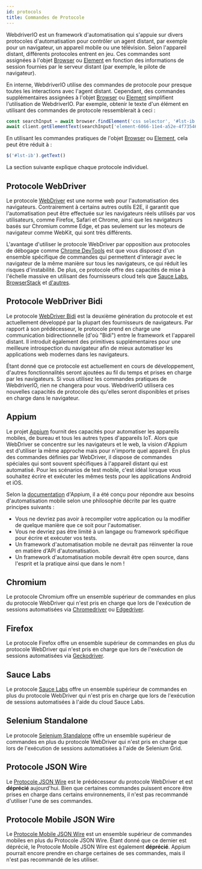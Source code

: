 ```yaml
---
id: protocols
title: Commandes de Protocole
---
```


WebdriverIO est un framework d'automatisation qui s'appuie sur divers protocoles d'automatisation pour contrôler un agent distant, par exemple pour un navigateur, un appareil mobile ou une télévision. Selon l'appareil distant, différents protocoles entrent en jeu. Ces commandes sont assignées à l'objet [Browser](/docs/api/browser) ou [Element](/docs/api/element) en fonction des informations de session fournies par le serveur distant (par exemple, le pilote de navigateur).

En interne, WebdriverIO utilise des commandes de protocole pour presque toutes les interactions avec l'agent distant. Cependant, des commandes supplémentaires assignées à l'objet [Browser](/docs/api/browser) ou [Element](/docs/api/element) simplifient l'utilisation de WebdriverIO. Par exemple, obtenir le texte d'un élément en utilisant des commandes de protocole ressemblerait à ceci :

```js
const searchInput = await browser.findElement('css selector', '#lst-ib')
await client.getElementText(searchInput['element-6066-11e4-a52e-4f735466cecf'])
```

En utilisant les commandes pratiques de l'objet [Browser](/docs/api/browser) ou [Element](/docs/api/element), cela peut être réduit à :

```js
$('#lst-ib').getText()
```

La section suivante explique chaque protocole individuel.

## Protocole WebDriver

Le protocole [WebDriver](https://w3c.github.io/webdriver/#elements) est une norme web pour l'automatisation des navigateurs. Contrairement à certains autres outils E2E, il garantit que l'automatisation peut être effectuée sur les navigateurs réels utilisés par vos utilisateurs, comme Firefox, Safari et Chrome, ainsi que les navigateurs basés sur Chromium comme Edge, et pas seulement sur les moteurs de navigateur comme WebKit, qui sont très différents.

L'avantage d'utiliser le protocole WebDriver par opposition aux protocoles de débogage comme [Chrome DevTools](https://w3c.github.io/webdriver/#elements) est que vous disposez d'un ensemble spécifique de commandes qui permettent d'interagir avec le navigateur de la même manière sur tous les navigateurs, ce qui réduit les risques d'instabilité. De plus, ce protocole offre des capacités de mise à l'échelle massive en utilisant des fournisseurs cloud tels que [Sauce Labs](https://saucelabs.com/), [BrowserStack](https://www.browserstack.com/) et [d'autres](https://github.com/christian-bromann/awesome-selenium#cloud-services).

## Protocole WebDriver Bidi

Le protocole [WebDriver Bidi](https://w3c.github.io/webdriver-bidi/) est la deuxième génération du protocole et est actuellement développé par la plupart des fournisseurs de navigateurs. Par rapport à son prédécesseur, le protocole prend en charge une communication bidirectionnelle (d'où "Bidi") entre le framework et l'appareil distant. Il introduit également des primitives supplémentaires pour une meilleure introspection du navigateur afin de mieux automatiser les applications web modernes dans les navigateurs.

Étant donné que ce protocole est actuellement en cours de développement, d'autres fonctionnalités seront ajoutées au fil du temps et prises en charge par les navigateurs. Si vous utilisez les commandes pratiques de WebdriverIO, rien ne changera pour vous. WebdriverIO utilisera ces nouvelles capacités de protocole dès qu'elles seront disponibles et prises en charge dans le navigateur.

## Appium

Le projet [Appium](https://appium.io/) fournit des capacités pour automatiser les appareils mobiles, de bureau et tous les autres types d'appareils IoT. Alors que WebDriver se concentre sur les navigateurs et le web, la vision d'Appium est d'utiliser la même approche mais pour n'importe quel appareil. En plus des commandes définies par WebDriver, il dispose de commandes spéciales qui sont souvent spécifiques à l'appareil distant qui est automatisé. Pour les scénarios de test mobile, c'est idéal lorsque vous souhaitez écrire et exécuter les mêmes tests pour les applications Android et iOS.

Selon la [documentation](https://appium.github.io/appium.io/docs/en/about-appium/intro/?lang=en) d'Appium, il a été conçu pour répondre aux besoins d'automatisation mobile selon une philosophie décrite par les quatre principes suivants :

- Vous ne devriez pas avoir à recompiler votre application ou la modifier de quelque manière que ce soit pour l'automatiser.
- Vous ne devriez pas être limité à un langage ou framework spécifique pour écrire et exécuter vos tests.
- Un framework d'automatisation mobile ne devrait pas réinventer la roue en matière d'API d'automatisation.
- Un framework d'automatisation mobile devrait être open source, dans l'esprit et la pratique ainsi que dans le nom !

## Chromium

Le protocole Chromium offre un ensemble supérieur de commandes en plus du protocole WebDriver qui n'est pris en charge que lors de l'exécution de sessions automatisées via [Chromedriver](https://chromedriver.chromium.org/chromedriver-canary) ou [Edgedriver](https://developer.microsoft.com/fr-fr/microsoft-edge/tools/webdriver).

## Firefox

Le protocole Firefox offre un ensemble supérieur de commandes en plus du protocole WebDriver qui n'est pris en charge que lors de l'exécution de sessions automatisées via [Geckodriver](https://github.com/mozilla/geckodriver).

## Sauce Labs

Le protocole [Sauce Labs](https://saucelabs.com/) offre un ensemble supérieur de commandes en plus du protocole WebDriver qui n'est pris en charge que lors de l'exécution de sessions automatisées à l'aide du cloud Sauce Labs.

## Selenium Standalone

Le protocole [Selenium Standalone](https://www.selenium.dev/documentation/grid/advanced_features/endpoints/) offre un ensemble supérieur de commandes en plus du protocole WebDriver qui n'est pris en charge que lors de l'exécution de sessions automatisées à l'aide de Selenium Grid.

## Protocole JSON Wire

Le [Protocole JSON Wire](https://www.selenium.dev/documentation/legacy/json_wire_protocol/) est le prédécesseur du protocole WebDriver et est __déprécié__ aujourd'hui. Bien que certaines commandes puissent encore être prises en charge dans certains environnements, il n'est pas recommandé d'utiliser l'une de ses commandes.

## Protocole Mobile JSON Wire

Le [Protocole Mobile JSON Wire](https://github.com/SeleniumHQ/mobile-spec/blob/master/spec-draft.md) est un ensemble supérieur de commandes mobiles en plus du Protocole JSON Wire. Étant donné que ce dernier est déprécié, le Protocole Mobile JSON Wire est également __déprécié__. Appium pourrait encore prendre en charge certaines de ses commandes, mais il n'est pas recommandé de les utiliser.